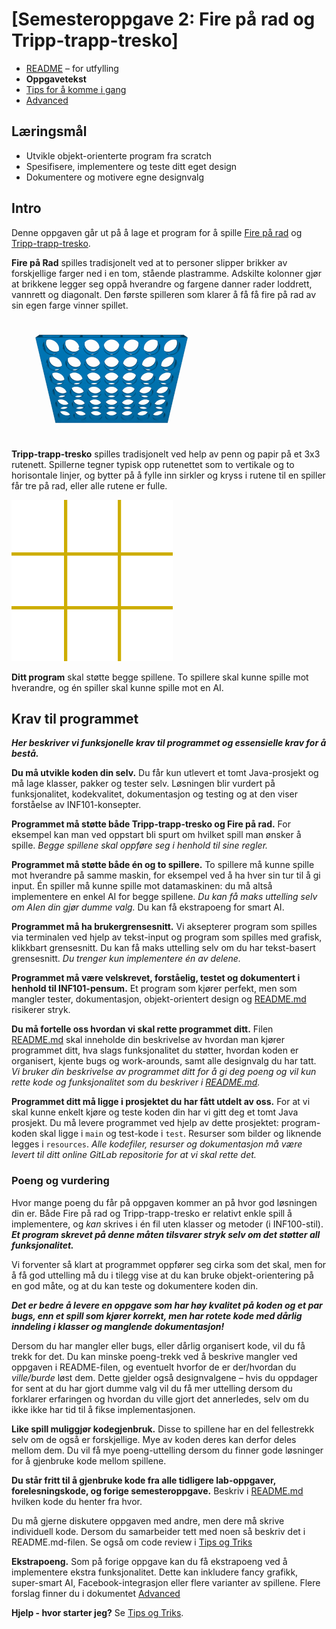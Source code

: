 # [Semesteroppgave 2: Fire på rad og Tripp-trapp-tresko]

* [README](README.md) – for utfylling
* **Oppgavetekst**
* [Tips for å komme i gang](Tips.md)
* [Advanced](Advanced.md)

## Læringsmål
- Utvikle objekt-orienterte program fra scratch 
- Spesifisere, implementere og teste ditt eget design 
- Dokumentere og motivere egne designvalg

## Intro
Denne oppgaven går ut på å lage et program for å spille [Fire på rad](https://en.wikipedia.org/wiki/Connect_Four) og [Tripp-trapp-tresko](https://en.wikipedia.org/wiki/Tic-tac-toe). 

**Fire på Rad** spilles tradisjonelt ved at to personer slipper brikker av forskjellige farger ned i en tom, stående plastramme. Adskilte kolonner gjør at brikkene legger seg oppå hverandre og fargene danner rader loddrett, vannrett og diagonalt. Den første spilleren som klarer å få få fire på rad av sin egen farge vinner spillet.

![](img/Connect_Four.gif)

**Tripp-trapp-tresko** spilles tradisjonelt ved help av penn og papir på et 3x3 rutenett. Spillerne tegner typisk opp rutenettet som to vertikale og to horisontale linjer, og bytter på å fylle inn sirkler og kryss i rutene til en spiller får tre på rad, eller alle rutene er fulle. 

![](img/TicTacToe.gif)

**Ditt program** skal støtte begge spillene. To spillere skal kunne spille mot hverandre, og én spiller skal kunne spille mot en AI. 

## Krav til programmet
***Her beskriver vi funksjonelle krav til programmet og essensielle krav for å bestå.***

**Du må utvikle koden din selv.**
Du får kun utlevert et tomt Java-prosjekt og må lage klasser, pakker og tester selv. Løsningen blir vurdert på funksjonalitet, kodekvalitet, dokumentasjon og testing og at den viser forståelse av INF101-konsepter. 

**Programmet må støtte både Tripp-trapp-tresko og Fire på rad.**
For eksempel kan man ved oppstart bli spurt om hvilket spill man ønsker å spille. *Begge spillene skal oppføre seg i henhold til sine regler.* 

**Programmet må støtte både én og to spillere.** To spillere må kunne spille mot hverandre på samme maskin, for eksempel ved å ha hver sin tur til å gi input. Én spiller må kunne spille mot datamaskinen: du må altså implementere en enkel AI for begge spillene. *Du kan få maks uttelling selv om AIen din gjør dumme valg.* Du kan få ekstrapoeng for smart AI. 

**Programmet må ha brukergrensesnitt.**
Vi aksepterer program som spilles via terminalen ved hjelp av tekst-input og program som spilles med grafisk, klikkbart grensesnitt. Du kan få maks uttelling selv om du har tekst-basert grensesnitt. *Du trenger kun implementere én av delene.* 

**Programmet må være velskrevet, forståelig, testet og dokumentert i henhold til INF101-pensum.** Et program som kjører perfekt, men som mangler tester, dokumentasjon, objekt-orientert design og [README.md](README.md) risikerer stryk.

**Du må fortelle oss hvordan vi skal rette programmet ditt.** Filen [README.md](README.md) skal inneholde din beskrivelse av hvordan man kjører programmet ditt, hva slags funksjonalitet du støtter, hvordan koden er organisert, kjente bugs og work-arounds, samt alle designvalg du har tatt. *Vi bruker din beskrivelse av programmet ditt for å gi deg poeng og  vil kun rette kode og funksjonalitet som du beskriver i [README.md](README.md).*

**Programmet ditt må ligge i prosjektet du har fått utdelt av oss.** For at vi skal kunne enkelt kjøre og teste koden din har vi gitt deg et tomt Java prosjekt. Du må levere programmet ved hjelp av dette prosjektet: program-koden skal ligge i `main` og test-kode i `test`. Resurser som bilder og liknende legges i `resources`. *Alle kodefiler, resurser og dokumentasjon må være levert til ditt online GitLab repositorie for at vi skal rette det.*

### Poeng og vurdering
Hvor mange poeng du får på oppgaven kommer an på hvor god løsningen din er. Både Fire på rad og Tripp-trapp-tresko er relativt enkle spill å implementere, og *kan* skrives i én fil uten klasser og metoder (i INF100-stil). ***Et program skrevet på denne måten tilsvarer stryk selv om det støtter all funksjonalitet.*** 

Vi forventer så klart at programmet oppfører seg cirka som det skal, men for å få god uttelling må du i tilegg vise at du kan bruke objekt-orientering på en god måte, og at du kan teste og dokumentere koden din. 

***Det er bedre å levere en oppgave som har høy kvalitet på koden og et par bugs, enn et spill som kjører korrekt, men har rotete kode med dårlig inndeling i klasser og manglende dokumentasjon!***

Dersom du har mangler eller bugs, eller dårlig organisert kode, vil du få trekk for det. Du kan minske poeng-trekk ved å beskrive mangler ved oppgaven i README-filen, og eventuelt hvorfor de er der/hvordan du *ville/burde* løst dem. Dette gjelder også designvalgene – hvis du oppdager for sent at du har gjort dumme valg vil du få mer uttelling dersom du forklarer erfaringen og hvordan du ville gjort det annerledes, selv om du ikke ikke har tid til å fikse implementasjonen.

**Like spill muliggjør kodegjenbruk.** Disse to spillene har en del fellestrekk selv om de også er forskjellige. Mye av koden deres kan derfor deles mellom dem. Du vil få mye poeng-uttelling dersom du finner gode løsninger for å gjenbruke kode mellom spillene. 

**Du står fritt til å gjenbruke kode fra alle tidligere lab-oppgaver, forelesningskode, og forige semesteroppgave.** Beskriv i [README.md](README.md) hvilken kode du henter fra hvor.

Du må gjerne diskutere oppgaven med andre, men dere må skrive individuell kode. Dersom du samarbeider tett med noen så beskriv det i README.md-filen. Se også om code review i [Tips og Triks](Tips.md#code-review-feedback-p%C3%A5-hverandres-kode)

**Ekstrapoeng.** Som på forige oppgave kan du få ekstrapoeng ved å implementere ekstra funksjonalitet. Dette kan inkludere fancy grafikk, super-smart AI, Facebook-integrasjon eller flere varianter av spillene. Flere forslag finner du i dokumentet [Advanced](Advanced.md)

**Hjelp - hvor starter jeg?** Se [Tips og Triks](Tips.md).

